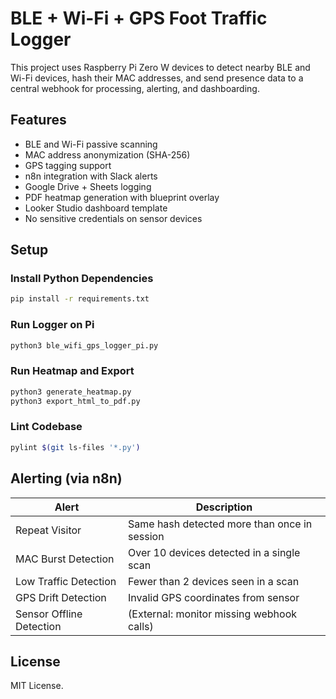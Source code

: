 # BLE + Wi-Fi + GPS Foot Traffic Logger

This project uses Raspberry Pi Zero W devices to detect nearby BLE and Wi-Fi devices, hash their MAC addresses, and send presence data to a central webhook for processing, alerting, and dashboarding.

## Features

- BLE and Wi-Fi passive scanning
- MAC address anonymization (SHA-256)
- GPS tagging support
- n8n integration with Slack alerts
- Google Drive + Sheets logging
- PDF heatmap generation with blueprint overlay
- Looker Studio dashboard template
- No sensitive credentials on sensor devices

## Setup

### Install Python Dependencies
```bash
pip install -r requirements.txt
```

### Run Logger on Pi
```bash
python3 ble_wifi_gps_logger_pi.py
```

### Run Heatmap and Export
```bash
python3 generate_heatmap.py
python3 export_html_to_pdf.py
```

### Lint Codebase
```bash
pylint $(git ls-files '*.py')
```

## Alerting (via n8n)

| Alert                     | Description |
|--------------------------|-------------|
| Repeat Visitor           | Same hash detected more than once in session |
| MAC Burst Detection      | Over 10 devices detected in a single scan |
| Low Traffic Detection    | Fewer than 2 devices seen in a scan |
| GPS Drift Detection      | Invalid GPS coordinates from sensor |
| Sensor Offline Detection | (External: monitor missing webhook calls) |

## License

MIT License.
